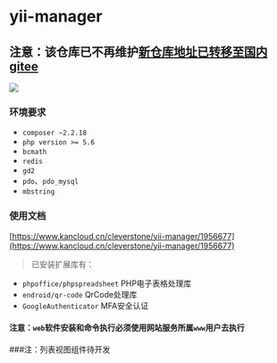 yii-manager
========

## 注意：该仓库已不再维护[新仓库地址已转移至国内gitee](https://gitee.com/clever_stone/yii-manager) 

![](https://img.kancloud.cn/e2/d4/e2d4f86f567435d1d31092b1647accd1_1695x884.png)

### 环境要求
+ `composer ~2.2.18`
+ `php version >= 5.6`
+ `bcmath`
+ `redis`
+ `gd2`
+ `pdo`、`pdo_mysql`
+ `mbstring`

### 使用文档
[https://www.kancloud.cn/cleverstone/yii-manager/1956677](https://www.kancloud.cn/cleverstone/yii-manager/1956677)

> 已安装扩展库有：
+ `phpoffice/phpspreadsheet` PHP电子表格处理库
+ `endroid/qr-code` QrCode处理库
+ `GoogleAuthenticator` MFA安全认证

#### 注意：`web`软件安装和命令执行必须使用网站服务所属`www`用户去执行

###注：列表视图组件待开发


